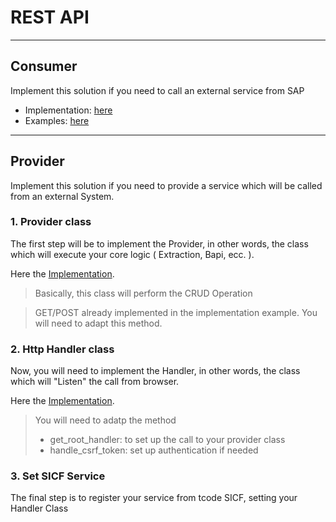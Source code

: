 # REST API

---

## Consumer
Implement this solution if you need to call an external service from SAP

  - Implementation: [here](https://github.com/avorio-dev/S4ZAG/blob/main/ZAG_REST_API/Consumer/ZAG_CL_REST_CONSUMER.abap)
  - Examples: [here](https://github.com/avorio-dev/S4ZAG/blob/main/ZAG_REST_API/Consumer/ZAG_CL_REST_CONSUMER.md)

--- 

## Provider
Implement this solution if you need to provide a service which will be called from an external System.

### 1. Provider class
  The first step will be to implement the Provider, in other words, the class which will execute your core logic ( Extraction, Bapi, ecc. ).

  Here the [Implementation](https://github.com/avorio-dev/S4ZAG/blob/main/ZAG_REST_API/Provider/ZAG_CL_REST_PROVIDER.abap).

  >Basically, this class will perform the CRUD Operation

  >GET/POST already implemented in the implementation example. You will need to adapt this method.


### 2. Http Handler class
  Now, you will need to implement the Handler, in other words, the class which will "Listen" the call from browser.

  Here the [Implementation](https://github.com/avorio-dev/S4ZAG/blob/main/ZAG_REST_API/Provider/ZAG_CL_REST_HANDLER.abap).

  >You will need to adatp the method 
  > - get_root_handler: to set up the call to your provider class
  > - handle_csrf_token: set up authentication if needed
  
### 3. Set SICF Service
  The final step is to register your service from tcode SICF, setting your Handler Class
